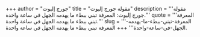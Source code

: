 +++
author = "جورج إليوت"
title = "مقولة جورج إليوت"
description = '''مقولة جورج إليوت: المعرفة تبني ببطء ما يهدمه الجهل في ساعة واحدة.'''
quote = '''المعرفة تبني ببطء ما يهدمه الجهل في ساعة واحدة.'''
slug = '''المعرفة-تبني-ببطء-ما-يهدمه-الجهل-في-ساعة-واحدة'''
+++
المعرفة تبني ببطء ما يهدمه الجهل في ساعة واحدة.
